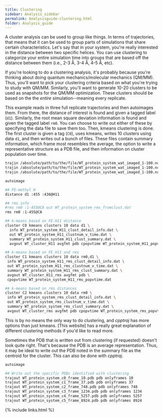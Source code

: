 ```yaml
---
title: Clustering
sidebar: Analysis_sidebar
permalink: Analysisguide-clustering.html
folder: Analysis_guide
---
```


<link rel="stylesheet" href="css/theme-purple.css">

A cluster analysis can be used to group like things.
In terms of trajectories, that means that it can be used to group parts of
simulations that share certain characteristics.
Let's say that in your system, you're really interested in the distance
between two specific helices.
You can use clustering to categorize your entire simulation time into groups
that are based off the distance between them
(i.e., 2-3 &#8491;, 3-4 &#8491;, 4-5 &#8491;, etc).

If you're looking to do a clustering analysis, it's probably because you're
thinking about doing quantum mechanics/molecular mechanics (QM/MM).
Thus, you'll want to pick your clustering criteria based on what you're trying
to study with QM/MM.
Similarly, you'll want to generate 10-20 clusters to be used as snapshots for
the QM/MM optimization.
These clusters should be based on the the *entire* simulation--meaning
every replicate.

This example reads in three full replicate trajectories and then autoimages them.
From there, the distance of interest is found and given a tagged label (`d1`).
Similarly, the root mean square deviation information is found and given the
tagged label `rm0`.
You can choose to write out either of these by specifying the data file to
save them too.
Then, kmeans clustering is done.
The first cluster is given a tag (`C0`), uses kmeans, writes 10 clusters using
data `d1`, and then writes out a bunch of files.
These files contain summary information, which frame most resembles the
average, the option to write a representative structure as a PDB file, and then
information on cluster population over time.
```bash
trajin /absolute/path/to/the/file/WT_protein_system_wat_imaged_1-100.nc
trajin /absolute/path/to/the/file/WT_protein_system_wat_imaged_1-100.nc
trajin /absolute/path/to/the/file/WT_protein_system_wat_imaged_1-100.nc

autoimage

## FE-methyl H
distance d1 :455 :436@H11

## rms info
#rms rm0 :1-455@CA out WT_protein_system_rms_fromclust.dat
rms rm0 :1-455@CA

## k-means based on FE-H11 distance
cluster C0 kmeans clusters 10 data d1 \
  info WT_protein_system_H11_clust_detail_info.dat \
  out WT_protein_system_H11_clustnum_v_time.dat \
  summary WT_protein_system_H11_clust_summary.dat \
  avgout WT_cluster_H11 avgfmt pdb cpopvtime WT_protein_system_H11_popvtime.dat

## k-means based on FE_H11 and rms
cluster C1 kmeans clusters 10 data rm0,d1 \
 info WT_protein_system_H11_rms_clust_detail_info.dat \
 out WT_protein_system_H11_rms_clustnum_v_time.dat \
 summary WT_protein_system_H11_rms_clust_summary.dat \
 avgout WT_cluster_H11_rms avgfmt pdb \
 cpopvtime WT_protein_system_H11_rms_popvtime.dat

## k-means based on rms distances
cluster C2 kmeans clusters 10 data rm0 \
 info WT_protein_system_rms_clust_detail_info.dat \
 out WT_protein_system_rms_clustnum_v_time.dat \
 summary WT_protein_system_rms_clust_summary.dat \
 avgout WT_cluster_rms avgfmt pdb cpopvtime WT_protein_system_rms_popvtime.dat
```

This is by no means the only way to do clustering, and *cpptraj* has more
options than just kmeans.
[This website] has a really great explanation of different clustering methods
if you'd like to read more.

Sometimes the PDB that is written out from clustering (if requested) doesn't
look quite right. That's because the PDB is an average representation.
Thus, it may be ideal to write out the PDB noted in the summary file as
the centroid for the cluster. This can also be done with *cpptraj*.
```bash
autoimage

## Write out the specific PDBs identified with clustering
trajout WT_protein_system_c0_frame_10.pdb pdb onlyframes 10
trajout WT_protein_system_c1_frame_37.pdb pdb onlyframes 37
trajout WT_protein_system_c2_frame_748.pdb pdb onlyframes 748
trajout WT_protein_system_c3_frame_1234.pdb pdb onlyframes 1234
trajout WT_protein_system_c4_frame_5257.pdb pdb onlyframes 5257
trajout WT_protein_system_c5_frame_8924.pdb pdb onlyframes 8924
```

{% include links.html %}
